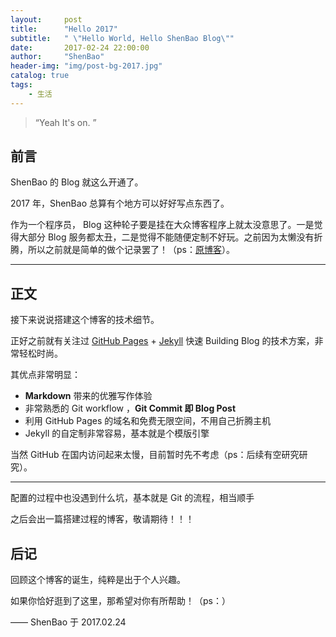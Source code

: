 ```yaml
---
layout:     post
title:      "Hello 2017"
subtitle:   " \"Hello World, Hello ShenBao Blog\""
date:       2017-02-24 22:00:00
author:     "ShenBao"
header-img: "img/post-bg-2017.jpg"
catalog: true
tags:
    - 生活
---
```


> “Yeah It's on. ”


## 前言

ShenBao 的 Blog 就这么开通了。

2017 年，ShenBao 总算有个地方可以好好写点东西了。


作为一个程序员， Blog 这种轮子要是挂在大众博客程序上就太没意思了。一是觉得大部分 Blog 服务都太丑，二是觉得不能随便定制不好玩。之前因为太懒没有折腾，所以之前就是简单的做个记录罢了！（ps：[原博客](https://shenbao.github.io/blog)）。


---

## 正文

接下来说说搭建这个博客的技术细节。  

正好之前就有关注过 [GitHub Pages](https://pages.github.com/) + [Jekyll](http://jekyllrb.com/) 快速 Building Blog 的技术方案，非常轻松时尚。

其优点非常明显：

* **Markdown** 带来的优雅写作体验
* 非常熟悉的 Git workflow ，**Git Commit 即 Blog Post**
* 利用 GitHub Pages 的域名和免费无限空间，不用自己折腾主机
* Jekyll 的自定制非常容易，基本就是个模版引擎


当然 GitHub 在国内访问起来太慢，目前暂时先不考虑（ps：后续有空研究研究）。


---

配置的过程中也没遇到什么坑，基本就是 Git 的流程，相当顺手

之后会出一篇搭建过程的博客，敬请期待！！！


## 后记

回顾这个博客的诞生，纯粹是出于个人兴趣。


如果你恰好逛到了这里，那希望对你有所帮助！（ps：）


—— ShenBao 于 2017.02.24


